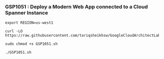 ### GSP1051 : Deploy a Modern Web App connected to a Cloud Spanner Instance 

```
export REGION=us-west1
```

```
curl -LO https://raw.githubusercontent.com/tariqsheikhsw/GoogleCloudArchitectLabs/main/Solutions/GSP1051.sh

sudo chmod +x GSP1051.sh

./GSP1051.sh
```
